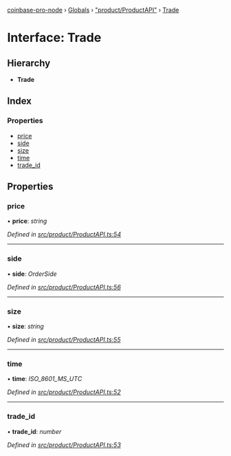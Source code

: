 [coinbase-pro-node](../README.md) › [Globals](../globals.md) › ["product/ProductAPI"](../modules/_product_productapi_.md) › [Trade](_product_productapi_.trade.md)

# Interface: Trade

## Hierarchy

- **Trade**

## Index

### Properties

- [price](_product_productapi_.trade.md#price)
- [side](_product_productapi_.trade.md#side)
- [size](_product_productapi_.trade.md#size)
- [time](_product_productapi_.trade.md#time)
- [trade_id](_product_productapi_.trade.md#trade_id)

## Properties

### price

• **price**: _string_

_Defined in [src/product/ProductAPI.ts:54](https://github.com/bennyn/coinbase-pro-node/blob/1656a9e/src/product/ProductAPI.ts#L54)_

---

### side

• **side**: _OrderSide_

_Defined in [src/product/ProductAPI.ts:56](https://github.com/bennyn/coinbase-pro-node/blob/1656a9e/src/product/ProductAPI.ts#L56)_

---

### size

• **size**: _string_

_Defined in [src/product/ProductAPI.ts:55](https://github.com/bennyn/coinbase-pro-node/blob/1656a9e/src/product/ProductAPI.ts#L55)_

---

### time

• **time**: _ISO_8601_MS_UTC_

_Defined in [src/product/ProductAPI.ts:52](https://github.com/bennyn/coinbase-pro-node/blob/1656a9e/src/product/ProductAPI.ts#L52)_

---

### trade_id

• **trade_id**: _number_

_Defined in [src/product/ProductAPI.ts:53](https://github.com/bennyn/coinbase-pro-node/blob/1656a9e/src/product/ProductAPI.ts#L53)_

